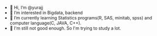 - 👋 Hi, I’m @yurajj
- 👀 I’m interested in Bigdata, backend
- 🌱 I’m currently learning Statistics programs(R, SAS, minitab, spss) and computer language(C, JAVA, C++).
- 💞️ I'm still not good enough. So I'm trying to study a lot.

<!---
yurajj/yurajj is a ✨ special ✨ repository because its `README.md` (this file) appears on your GitHub profile.
You can click the Preview link to take a look at your changes.
--->
